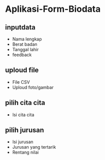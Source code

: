 # Aplikasi-Form-Biodata

## inputdata

- Nama lengkap
- Berat badan
- Tanggal lahir
- feedback

## uploud file

- File CSV
- Uploud foto/gambar

## pilih cita cita

- Isi cita cita

## pilih jurusan

- Isi jurusan
- Jurusan yang tertarik
- Rentang nilai
